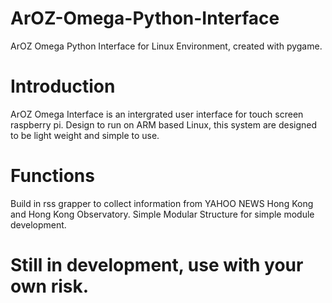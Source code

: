 # ArOZ-Omega-Python-Interface
ArOZ Omega Python Interface for Linux Environment, created with pygame.

# Introduction
ArOZ Omega Interface is an intergrated user interface for touch screen raspberry pi.
Design to run on ARM based Linux, this system are designed to be light weight and simple to use.

# Functions
Build in rss grapper to collect information from YAHOO NEWS Hong Kong and Hong Kong Observatory.
Simple Modular Structure for simple module development.

# Still in development, use with your own risk.

